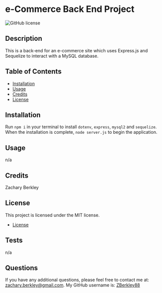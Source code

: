 # e-Commerce Back End Project
![GitHub license](https://img.shields.io/badge/license-MIT-blue.svg)

## Description

This is a back-end for an e-commerce site which uses Express.js and Sequelize to interact with a MySQL database.

## Table of Contents

- [Installation](#installation)
- [Usage](#usage)
- [Credits](#credits)
- [License](#license)

## Installation

Run `npm i` in your terminal to install `dotenv`, `express`, `mysql2` and `sequelize`. When the installation is complete, `node server.js` to begin the application.

## Usage

n/a

## Credits

Zachary Berkley

## License

This project is licensed under the MIT license.

* [License](#license)


## Tests

n/a

## Questions

If you have any additional questions, please feel free to contact me at: zachary.berkley@gmail.com. My GitHub username is:
[ZBerkley88](https://github.com/ZBerkley88)
